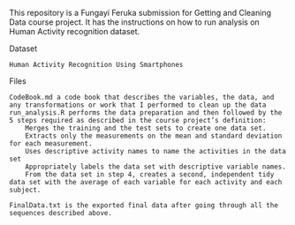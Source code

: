 This repository is a Fungayi Feruka submission for Getting and Cleaning Data course project. It has the instructions on how to run analysis on Human Activity recognition dataset.

Dataset

    Human Activity Recognition Using Smartphones


Files

    CodeBook.md a code book that describes the variables, the data, and any transformations or work that I performed to clean up the data
    run_analysis.R performs the data preparation and then followed by the 5 steps required as described in the course project’s definition:
        Merges the training and the test sets to create one data set.
        Extracts only the measurements on the mean and standard deviation for each measurement.
        Uses descriptive activity names to name the activities in the data set
        Appropriately labels the data set with descriptive variable names.
        From the data set in step 4, creates a second, independent tidy data set with the average of each variable for each activity and each subject.

    FinalData.txt is the exported final data after going through all the sequences described above.
